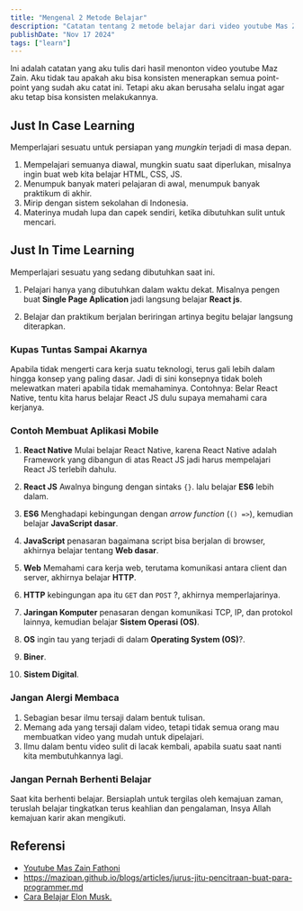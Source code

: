 ```yaml
---
title: "Mengenal 2 Metode Belajar"
description: "Catatan tentang 2 metode belajar dari video youtube Mas Zain."
publishDate: "Nov 17 2024"
tags: ["learn"]
---
```


Ini adalah catatan yang aku tulis dari hasil menonton video youtube Maz Zain. Aku tidak tau apakah
aku bisa konsisten menerapkan semua point-point yang sudah aku catat ini. Tetapi aku akan berusaha
selalu ingat agar aku tetap bisa konsisten melakukannya.

## Just In Case Learning

Memperlajari sesuatu untuk persiapan yang *mungkin* terjadi di masa depan.

1. Mempelajari semuanya diawal, mungkin suatu saat diperlukan, misalnya ingin buat web kita
   belajar HTML, CSS, JS.
2. Menumpuk banyak materi pelajaran di awal, menumpuk banyak praktikum di akhir.
3. Mirip dengan sistem sekolahan di Indonesia.
4. Materinya mudah lupa dan capek sendiri, ketika dibutuhkan sulit untuk mencari.

## Just In Time Learning

Memperlajari sesuatu yang sedang dibutuhkan saat ini.

1. Pelajari hanya yang dibutuhkan dalam waktu dekat. Misalnya pengen buat **Single Page
   Aplication** jadi langsung belajar **React js**.

2. Belajar dan praktikum berjalan beriringan artinya begitu belajar langsung diterapkan.

### Kupas Tuntas Sampai Akarnya

Apabila tidak mengerti cara kerja suatu teknologi, terus gali lebih dalam hingga konsep yang paling
dasar.  Jadi di sini konsepnya tidak boleh melewatkan materi apabila tidak memahaminya.  Contohnya:
Belar React Native, tentu kita harus belajar React JS dulu supaya memahami cara kerjanya.

### Contoh Membuat Aplikasi Mobile

1. **React Native** Mulai belajar React Native, karena React Native adalah Framework yang dibangun
   di atas React JS jadi harus mempelajari React JS terlebih dahulu.

2. **React JS** Awalnya bingung dengan sintaks `{}`. lalu belajar **ES6** lebih dalam.

3. **ES6** Menghadapi kebingungan dengan *arrow function* (`() =>`), kemudian belajar **JavaScript dasar**.

4. **JavaScript** penasaran bagaimana script bisa berjalan di browser, akhirnya belajar tentang
   **Web dasar**.

5. **Web** Memahami cara kerja web, terutama komunikasi antara client dan server, akhirnya belajar
   **HTTP**.

6. **HTTP** kebingungan apa itu `GET` dan `POST` ?, akhirnya memperlajarinya.

7. **Jaringan Komputer** penasaran dengan komunikasi TCP, IP, dan protokol lainnya, kemudian
   belajar **Sistem Operasi (OS)**.

8. **OS** ingin tau yang terjadi di dalam **Operating System (OS)**?.

9. **Biner**.

10. **Sistem Digital**.

### Jangan Alergi Membaca

1. Sebagian besar ilmu tersaji dalam bentuk tulisan.
2. Memang ada yang tersaji dalam video, tetapi tidak semua orang mau membuatkan video yang mudah untuk
   dipelajari.
3. Ilmu dalam bentu video sulit di lacak kembali, apabila suatu saat nanti kita membutuhkannya lagi.

### Jangan Pernah Berhenti Belajar

Saat kita berhenti belajar. Bersiaplah untuk tergilas oleh kemajuan zaman, teruslah belajar
tingkatkan terus keahlian dan pengalaman, Insya Allah kemajuan karir akan mengikuti.

## Referensi

- [Youtube Mas Zain Fathoni](https://www.youtube.com/@zainfathoni/)
- <https://mazipan.github.io/blogs/articles/jurus-jitu-pencitraan-buat-para-programmer.md>
- [Cara Belajar Elon
  Musk.](https://waitbutwhy.com/2015/11/the-cook-and-the-chef-musks-secret-sauce.html)
